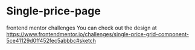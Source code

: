 # Single-price-page
frontend mentor challenges
You can check out the design at https://www.frontendmentor.io/challenges/single-price-grid-component-5ce41129d0ff452fec5abbbc#sketch
